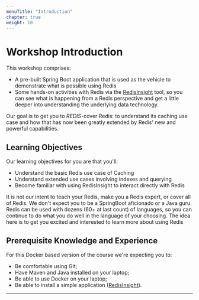 ```yaml
---
menuTitle: "Introduction"
chapter: true
weight: 10
---
```


# Workshop Introduction
This workshop comprises:

* A pre-built Spring Boot application that is used as the vehicle to demonstrate what is possible using Redis 
* Some hands-on activities with Redis via the [RedisInsight] tool, so you can see what is happening from a Redis perspective and get a little deeper into understanding the underlying data technology. 

Our goal is to get you to _REDIS_-cover Redis: to understand its caching use case and how that has now been greatly extended by Redis' new and powerful capabilities. 

## Learning Objectives
Our learning objectives for you are that you'll:

- Understand the basic Redis use case of Caching
- Understand extended use cases involving indexes and querying
- Become familiar with using RedisInsight to interact directly with Redis


It is not our intent to teach your Redis, make you a Redis expert, or cover all of Redis. We don't expect you to be a SpringBoot aficionado or a Java guru. Redis can be used with dozens (60+ at last count) of languages, so you can continue to do what you do well in the language of your choosing. The idea here is to get you excited and interested to learn more about using Redis

## Prerequisite Knowledge and Experience
For this Docker based version of the course we're expecting you to:

* Be comfortable using Git; 
* Have Maven and Java installed on your laptop;
* Be able to use Docker on your laptop;
* Be able to install a simple application ([RedisInsight]). 

----------
[redisinsight]: https://redislabs.com/redis-enterprise/redis-insight/
